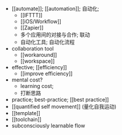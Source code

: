 - [[automate]]; [[automation]]; 自动化;
    - [[IFTTT]]
    - [[iOS/Workflow]]
    - [[Zapier]]
    - 多个应用间的对接与合作; 联动
    - 自动化工具; 自动化流程
- collaboration tool
    - [[workaround]]
    - [[workspace]]
- effective; [[efficiency]]
    - [[improve efficiency]]
- mental cost?
    - learning cost;
    - 打断思路
- practice; best-practice; [[best practice]]
- [[quantified self movement]] (量化自我运动)
- [[template]]
- [[toolchain]]
- subconsciously learnable flow
